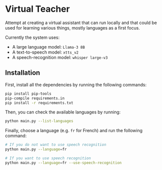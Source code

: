 # Virtual Teacher

Attempt at creating a virtual assistant that can run locally and that could be used for learning various things, mostly languages as a first focus.

Currently the system uses:
- A large language model: `Llama-3 8B`
- A text-to-speech model: `xtts_v2`
- A speech-recognition model: `whisper large-v3`

## Installation

First, install all the dependencies by running the following commands:
```bash
pip install pip-tools
pip-compile requirements.in
pip install -r requirements.txt
```

Then, you can check the available languages by running:
```bash
python main.py --list-languages
```

Finally, choose a language (e.g. `fr` for French) and run the following command:
```bash
# If you do not want to use speech recognition
python main.py --language=fr

# If you want to use speech recognition
python main.py --language=fr --use-speech-recognition
```